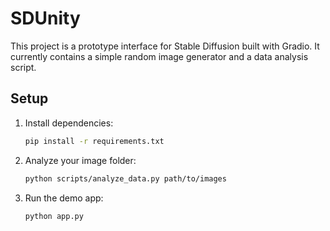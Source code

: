 # SDUnity

This project is a prototype interface for Stable Diffusion built with Gradio.
It currently contains a simple random image generator and a data analysis script.

## Setup

1. Install dependencies:
   ```bash
   pip install -r requirements.txt
   ```
2. Analyze your image folder:
   ```bash
   python scripts/analyze_data.py path/to/images
   ```
3. Run the demo app:
   ```bash
   python app.py
   ```
